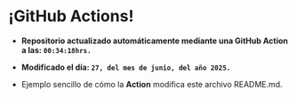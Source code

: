 # ¡GitHub Actions!
* **Repositorio actualizado automáticamente mediante una GitHub Action a las: `00:34:18hrs.`**
* **Modificado el día: `27, del mes de junio, del año 2025.`**

* Ejemplo sencillo de cómo la **Action** modifica este archivo README.md.
